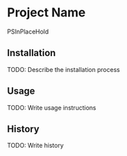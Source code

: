 # Project Name

PSInPlaceHold

## Installation

TODO: Describe the installation process

## Usage

TODO: Write usage instructions

## History

TODO: Write history